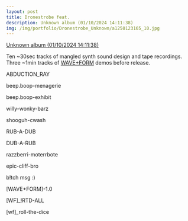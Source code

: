 ```yaml
---
layout: post
title: Dronestrobe feat.
description: Unknown album (01​/​10​/​2024 14​:​11​:​38)
img: /img/portfolio/Dronestrobe_Unknown/a1250123165_10.jpg
---
```

[Unknown album (01​/​10​/​2024 14​:​11​:​38)](https://dronestroberecords.bandcamp.com/album/unknown-album-01-10-2024-14-11-38)

Ten ~30sec tracks of mangled synth sound design and tape recordings. Three ~1min tracks of [WAVE+FORM](https://enoodle.net/portfolio/01_2024-12-12_project/) demos before release.

ABDUCTION_RAY

beep.boop-menagerie

beep.boop-exhibit

willy-wonky-barz

shooguh-cwash

RUB-A-DUB

DUB-A-RUB

razzberri-moterrbote

epic-cliff-bro

b!tch msg :)

\[WAVE+FORM\]-1.0

\[WF\]_!RTD-ALL

\[wf\]_roll-the-dice

<div class="img_row">
	<img class="col three" src="{{ site.baseurl }}/img/portfolio/Dronestrobe_Unknown/a1250123165_10.jpg" alt="" title="Unknown Album cover"/>
</div>
 <div class="img_row">
	<img class="col three" src="{{ site.baseurl }}/img/portfolio/Dronestrobe_Unknown/dronestrobe_banner.jpg" alt="" title="Dronestrobe banner"/>
 </div>

